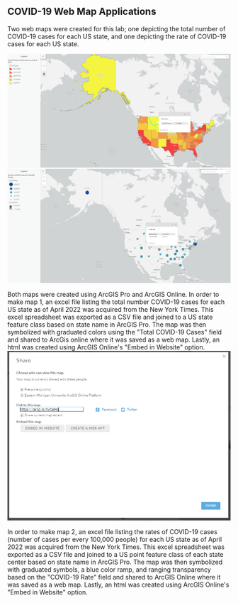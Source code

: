 ## COVID-19 Web Map Applications

Two web maps were created for this lab; one depicting the total number of COVID-19 cases for each US state, and one depicting the rate of COVID-19 cases for each US state. 

![map1](img/Map1.PNG)
![map2](img/Map2.PNG)

Both maps were created using ArcGIS Pro and ArcGIS Online. In order to make map 1, an excel file listing the total number COVID-19 cases for each US state as of April 2022 was acquired from the New York Times. This excel spreadsheet was exported as a CSV file and joined to a US state feature class based on state name in ArcGIS Pro. The map was then symbolized with graduated colors using the "Total COVID-19 Cases" field and shared to ArcGis online where it was saved as a web map. Lastly, an html was created using ArcGIS Online's "Embed in Website" option.
![embed](img/embed.PNG)

In order to make map 2, an excel file listing the rates of COVID-19 cases (number of cases per every 100,000 people) for each US state as of April 2022 was acquired from the New York Times. This excel spreadsheet was exported as a CSV file and joined to a US point feature class of each state center based on state name in ArcGIS Pro. The map was then symbolized with graduated symbols, a blue color ramp, and ranging transparency based on the "COVID-19 Rate" field and shared to ArcGIS Online where it was saved as a web map. Lastly, an html was created using ArcGIS Online's "Embed in Website" option.
